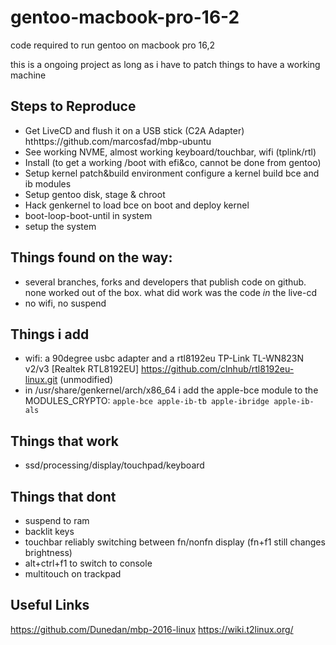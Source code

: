 # gentoo-macbook-pro-16-2
code required to run gentoo on macbook pro 16,2

this is a ongoing project as long as i have to patch things to have a working machine

## Steps to Reproduce

* Get LiveCD and flush it on a USB stick (C2A Adapter) hthttps://github.com/marcosfad/mbp-ubuntu
* See working NVME, almost working keyboard/touchbar, wifi (tplink/rtl)
* Install (to get a working /boot with efi&co, cannot be done from gentoo)
* Setup kernel patch&build environment configure a kernel build bce and ib modules
* Setup gentoo disk, stage & chroot
* Hack genkernel to load bce on boot and deploy kernel
* boot-loop-boot-until in system
* setup the system

## Things found on the way:

* several branches, forks and developers that publish code on github. none worked out of the box. what did work was the code _in_ the live-cd
* no wifi, no suspend

## Things i add

* wifi: a 90degree usbc adapter and a rtl8192eu TP-Link TL-WN823N v2/v3 [Realtek RTL8192EU]
  https://github.com/clnhub/rtl8192eu-linux.git (unmodified)
* in /usr/share/genkernel/arch/x86_64 i add the apple-bce module to the MODULES_CRYPTO:
  `apple-bce apple-ib-tb apple-ibridge apple-ib-als`

## Things that work

* ssd/processing/display/touchpad/keyboard

## Things that dont

* suspend to ram
* backlit keys
* touchbar reliably switching between fn/nonfn display (fn+f1 still changes brightness)
* alt+ctrl+f1 to switch to console
* multitouch on trackpad




## Useful Links

https://github.com/Dunedan/mbp-2016-linux
https://wiki.t2linux.org/
